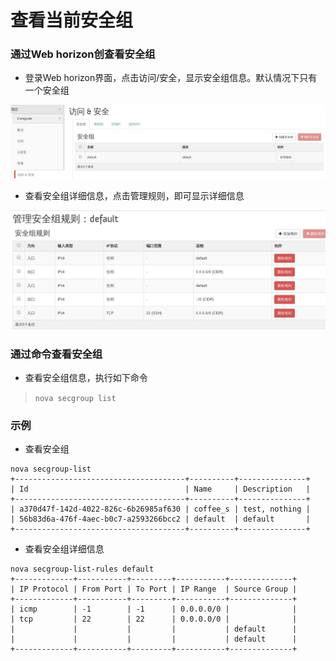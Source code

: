 # 查看当前安全组

### 通过Web horizon创查看安全组

* 登录Web horizon界面，点击访问/安全，显示安全组信息。默认情况下只有一个安全组

![Security_List](/operation_guide/basic_admin/Picture/security_list1.jpg)

* 查看安全组详细信息，点击管理规则，即可显示详细信息

![Security_List](/operation_guide/basic_admin/Picture/security_list2.jpg)


### 通过命令查看安全组

* 查看安全组信息，执行如下命令

> ```nova secgroup list```

### 示例

* 查看安全组

```
nova secgroup-list
+--------------------------------------+----------+---------------+
| Id                                   | Name     | Description   |
+--------------------------------------+----------+---------------+
| a370d47f-142d-4022-826c-6b26985af630 | coffee_s | test, nothing |
| 56b83d6a-476f-4aec-b0c7-a2593266bcc2 | default  | default       |
+--------------------------------------+----------+---------------+
```
* 查看安全组详细信息

```
nova secgroup-list-rules default
+-------------+-----------+---------+-----------+--------------+
| IP Protocol | From Port | To Port | IP Range  | Source Group |
+-------------+-----------+---------+-----------+--------------+
| icmp        | -1        | -1      | 0.0.0.0/0 |              |
| tcp         | 22        | 22      | 0.0.0.0/0 |              |
|             |           |         |           | default      |
|             |           |         |           | default      |
+-------------+-----------+---------+-----------+--------------+
```
